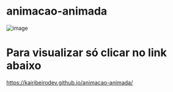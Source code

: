 # animacao-animada

![image](https://github.com/user-attachments/assets/277fa2dd-1d15-48c4-9661-43a42464ba13)

# Para visualizar só clicar no link abaixo 

https://kairibeirodev.github.io/animacao-animada/
